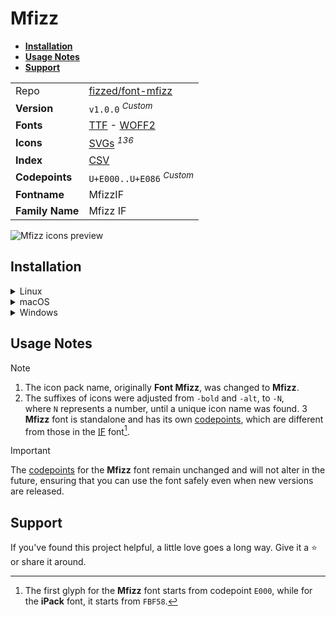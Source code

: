 # Mfizz

- [**Installation**](#installation)
- [**Usage Notes**](#usage-notes)
- [**Support**](#support)

|                 |                                                                                                                                                                           |
| :-------------- | ------------------------------------------------------------------------------------------------------------------------------------------------------------------------- |
| Repo            | [fizzed/font-mfizz](https://github.com/fizzed/font-mfizz)                                                                                                                 |
| **Version**     | `v1.0.0` <sup>_Custom_</sup>                                                                                                                                              |
| **Fonts**       | [TTF](https://raw.githubusercontent.com/iconicFonts/if/main/fonts/TTF/Mfizz.ttf) - [WOFF2](https://raw.githubusercontent.com/iconicFonts/if/main/fonts/WOFF2/Mfizz.woff2) |
| **Icons**       | [SVGs](https://github.com/iconicFonts/if/tree/main/packs/Mfizz/svgs) <sup>_136_</sup>                                                                                     |
| **Index**       | [CSV](https://github.com/iconicFonts/if/blob/main/indices/Mfizz.csv)                                                                                                      |
| **Codepoints**  | `U+E000..U+E086` <sup>_Custom_</sup>                                                                                                                                      |
| **Fontname**    | MfizzIF                                                                                                                                                                   |
| **Family Name** | Mfizz IF                                                                                                                                                                  |

<picture>
  <source media="(prefers-color-scheme: dark)" srcset="https://raw.githubusercontent.com/iconicFonts/if/main/imgs/Mfizz_dark.png">
  <img alt="Mfizz icons preview" src="https://raw.githubusercontent.com/iconicFonts/if/main/imgs/Mfizz_light.png">
</picture>

## Installation

<details>

<summary>Linux</summary>

```sh
curl -o ~/.local/share/fonts/Mfizz.ttf https://raw.githubusercontent.com/iconicFonts/if/main/fonts/TTF/Mfizz.ttf
```

Refresh font cache:

```sh
fc-cache -f ~/.local/share/fonts
```

</details>

<details>

<summary>macOS</summary>

```sh
curl -o ~/Library/Fonts/Mfizz.ttf https://raw.githubusercontent.com/iconicFonts/if/main/fonts/TTF/Mfizz.ttf
```

</details>

<details>

<summary>Windows</summary>

```sh
curl -o C:\Windows\Fonts\Mfizz.ttf https://raw.githubusercontent.com/iconicFonts/if/main/fonts/TTF/Mfizz.ttf
```

</details>

## Usage Notes

> [!NOTE]
>
> 1. The icon pack name, originally **Font Mfizz**, was changed to **Mfizz**.
> 2. The suffixes of icons were adjusted from `-bold` and `-alt`, to `-N`, where `N` represents a number, until a unique icon name was found.
>    3 **Mfizz** font is standalone and has its own [codepoints](https://github.com/iconicFonts/if/blob/main/indices/Mfizz.csv), which are different from those in the [IF](https://github.com/iconicFonts/if/blob/main/indices/if.csv) font[^1].

> [!IMPORTANT]  
> The [codepoints](https://github.com/iconicFonts/if/blob/main/indices/Mfizz.csv) for the **Mfizz** font remain unchanged and will not alter in the future, ensuring that you can use the font safely even when new versions are released.

## Support

If you've found this project helpful, a little love goes a long way. Give it a :star: or share it around.

[^1]: The first glyph for the **Mfizz** font starts from codepoint `E000`, while for the **iPack** font, it starts from `FBF58`.
